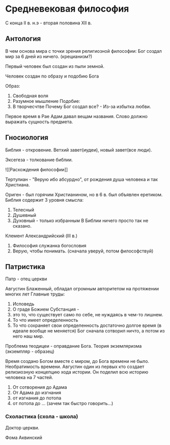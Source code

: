 # Средневековая философия

С конца II в. н.э - вторая половина XII в.

## Антология

В чем основа мира с точки зрения религиозной философии:
Бог создал мир за 6 дней из ничего. (крецианизм?)

Первый человек был создан из пыли земной.

Человек создан по образу и подобию Бога

Образ:
1. Свободная воля 
2. Разумное мышление
Подобие: 
1. В творчесчтве 
Почему Бог создал все? - Из-за избытка любви.

Первое время в Рае Адам давал вещам названия. 
Слово должно выражать сущность предмета. 

## Гносиология

Библия - откровение. Ветхий завет(иудеи), новый завет(все люди).

Эксегеза - толкование библии. 

![[Расхождения философии]]

Тертулиан - "Верую ибо абсурдно", от рождения душа человека и так Христиана.

Ориген - был горячим Христианином, но в 6 в. был объявлен еретиком. 
Библия содержит 3 уровня смысла:
1. Телесный
2. Душевный
3. Духовный - только избранным
В Библии ничего просто так не сказано. 

Клемент Александрийский (III в.)
1. Философия служанка богословия
2. Верую, чтобы понимать. (сначала уверуй, потом философствуй)

## Патристика

Патр - отец церкви

Августин Блаженный, обладал огромным авторитетом на протяжении многих лет
Главные труды:
1. Исповедь
2. О граде Божием
Субстанция -
1.  это то, что существует само по себе, не нуждаясь в чем-то лишнем. 
2. То что имеет определенность
3. То что сохраняет свои определенность достаточно долгое время (в идеале вообще не меняется)
Бог сначала сотворил ничто, а потом из него наш мир. 

Проблема теодицеи - оправдание Бога. 
Теория экземляризма (экземпляр - образец)

Время создано Богом вместе с миром, до Бога времени не было. 
Необратимость времени. 
Августин один из первых кто создает релизиозную концепцию хода истории. 
Он поделил всю историю человека на 7 частей. 
1. От сотворения до Адама
2. От Адама до изгнания
3. от изгнания до потопа
4. от потопа до ... (зачем так быстро говорить...)

### Схоластика (схола - школа)

Доктор церкви.

Фома Аквинский 